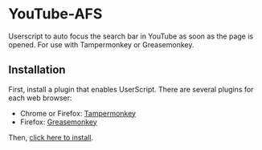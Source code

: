 # YouTube-AFS
Userscript to auto focus the search bar in YouTube as soon as the page is opened. For use with Tampermonkey or Greasemonkey.

Installation
------------

First, install a plugin that enables UserScript. There are several plugins for each web browser:

- Chrome or Firefox: [Tampermonkey](https://www.tampermonkey.net/)
- Firefox: [Greasemonkey](https://addons.mozilla.org/en-US/firefox/addon/greasemonkey/)

Then, [click here to install](https://gist.github.com/HaroldPetersInskipp/5129292f3750d99735c2a8b352a5651c/raw/848abedb8322a4ae48760f446aebb8367325c1c1/youtube-afs.user.js).
